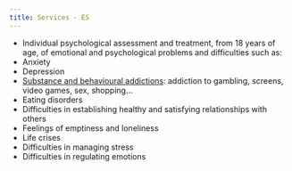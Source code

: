 ```yaml
---
title: Services - ES
---
```


- Individual psychological assessment and treatment, from 18 years of age, of emotional and psychological problems and difficulties such as:
- Anxiety
- Depression
- <a href="https://drive.google.com/file/d/1w2eb0borFM3KA5Fh0sKE8YdaEyrkYHh5/view" target="_blank">Substance and behavioural addictions</a>: addiction to gambling, screens, video games, sex, shopping...
- Eating disorders
- Difficulties in establishing healthy and satisfying relationships with others
- Feelings of emptiness and loneliness
- Life crises
- Difficulties in managing stress
- Difficulties in regulating emotions